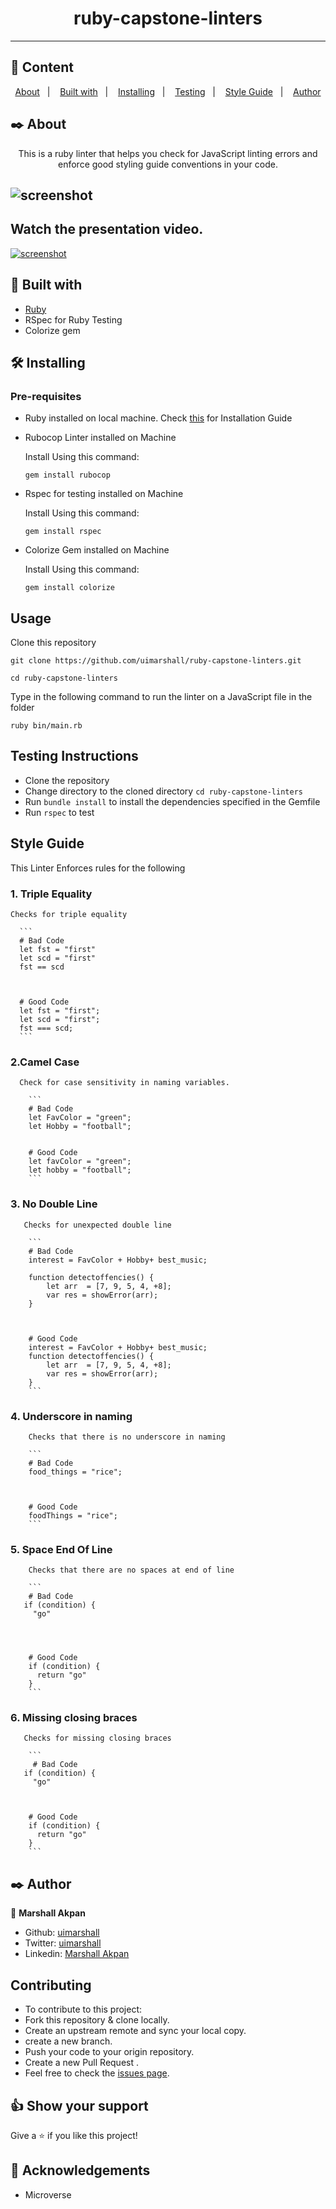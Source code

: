 <h1 align="center">ruby-capstone-linters</h1>

---

## 📝 Content

<p align="center">
<a href="#about">About</a>&nbsp;&nbsp;&nbsp;|&nbsp;&nbsp;&nbsp;
<a href="#builtwith">Built with</a>&nbsp;&nbsp;&nbsp;|&nbsp;&nbsp;&nbsp;
<a href="#installing">Installing</a>&nbsp;&nbsp;&nbsp;|&nbsp;&nbsp;&nbsp;
<a href="#testing">Testing</a>&nbsp;&nbsp;&nbsp;|&nbsp;&nbsp;&nbsp;
<a href="#styleguide">Style Guide</a>&nbsp;&nbsp;&nbsp;|&nbsp;&nbsp;&nbsp;
<a href="#author">Author</a>
</p>

## ✒️ About <a name = "about"></a>

<p align="center">
This is a ruby linter that helps you check for JavaScript linting errors and enforce good styling guide conventions in your code.</p>

## ![screenshot](./screen_shot.png)

## Watch the presentation video.

[![screenshot](./video_desc.png)](https://www.loom.com/share/db091d5ea60d4b73ace5e3024aebd1c0)

## 🔧 Built with<a name = "builtwith"></a>

- [Ruby](https://rubyonrails.org/)
- RSpec for Ruby Testing
- Colorize gem

## 🛠 Installing <a name = "installing"></a>

### Pre-requisites

- Ruby installed on local machine. Check [this](https://www.ruby-lang.org/en/documentation/installation/) for Installation Guide

* Rubocop Linter installed on Machine

  Install Using this command:

  ```
  gem install rubocop

  ```

* Rspec for testing installed on Machine

  Install Using this command:

  ```
  gem install rspec

  ```

* Colorize Gem installed on Machine

  Install Using this command:

  ```
  gem install colorize

  ```

## Usage

Clone this repository

```
git clone https://github.com/uimarshall/ruby-capstone-linters.git
```

```
cd ruby-capstone-linters
```

Type in the following command to run the linter on a JavaScript file in the folder

```
ruby bin/main.rb

```

## Testing Instructions <a name = "testing"></a>

- Clone the repository
- Change directory to the cloned directory `cd ruby-capstone-linters`
- Run `bundle install` to install the dependencies specified in the Gemfile
- Run `rspec` to test

## Style Guide <a name = "styleguide"></a>

<p> This Linter Enforces rules for the following </p>

### 1. Triple Equality

    Checks for triple equality

      ```
      # Bad Code
      let fst = "first"
      let scd = "first"
      fst == scd



      # Good Code
      let fst = "first";
      let scd = "first";
      fst === scd;
      ```

### 2.Camel Case

      Check for case sensitivity in naming variables.

        ```
        # Bad Code
        let FavColor = "green";
        let Hobby = "football";


        # Good Code
        let favColor = "green";
        let hobby = "football";
        ```

### 3. No Double Line

       Checks for unexpected double line

        ```
        # Bad Code
        interest = FavColor + Hobby+ best_music;

        function detectoffencies() {
            let arr  = [7, 9, 5, 4, +8];
            var res = showError(arr);
        }



        # Good Code
        interest = FavColor + Hobby+ best_music;
        function detectoffencies() {
            let arr  = [7, 9, 5, 4, +8];
            var res = showError(arr);
        }
        ```

### 4. Underscore in naming

        Checks that there is no underscore in naming

        ```
        # Bad Code
        food_things = "rice";



        # Good Code
        foodThings = "rice";
        ```

### 5. Space End Of Line

        Checks that there are no spaces at end of line

        ```
        # Bad Code
       if (condition) {
         "go"




        # Good Code
        if (condition) {
          return "go"
        }
        ```

### 6. Missing closing braces

       Checks for missing closing braces

        ```
         # Bad Code
       if (condition) {
         "go"



        # Good Code
        if (condition) {
          return "go"
        }
        ```

## ✒️ Author <a name = "author"></a>

👤 **Marshall Akpan**

- Github: [uimarshall](https://github.com/uimarshall)
- Twitter: [uimarshall](https://twitter.com/uimarshall)
- Linkedin: [Marshall Akpan](https://www.linkedin.com/in/marshall-akpan-19745526/)

## Contributing

- To contribute to this project:
- Fork this repository & clone locally.
- Create an upstream remote and sync your local copy.
- create a new branch.
- Push your code to your origin repository.
- Create a new Pull Request .
- Feel free to check the [issues page](https://github.com/uimarshall/ruby-capstone-linters/issues).

## 👍 Show your support

Give a ⭐️ if you like this project!

## :clap: Acknowledgements

- Microverse

